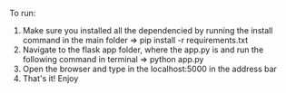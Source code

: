 To run:

1. Make sure you installed all the dependencied by running the install command in the main folder => pip install -r requirements.txt
2. Navigate to the flask app folder, where the app.py is and run the following command in terminal => python app.py
3. Open the browser and type in the localhost:5000 in the address bar
4. That's it! Enjoy
